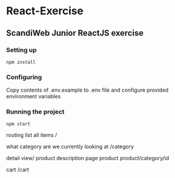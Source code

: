 # React-Exercise

## ScandiWeb Junior ReactJS exercise

### Setting up

```
npm install
```

### Configuring

Copy contents of .env.example to .env file and configure provided environment variables

### Running the project

```
npm start
```

routing
list all items
/

what category are we currently looking at
/category

detail view/ product description page
product
product/category/id

cart
/cart
